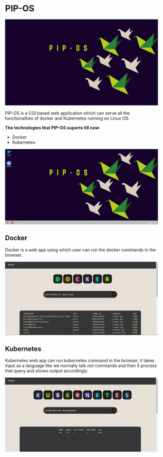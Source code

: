 # PIP-OS

![pipos](https://github.com/Nitesh-thapliyal/PIP-OS-WebAPP/blob/master/src/pipos.png)

PIP-OS is a CGI based web application which can serve all the functionalities of docker and Kubernetes running on Linux OS.

**The technologies that PIP-OS suports till now:**

- Docker
- Kubernetes

![PIP-OS](https://github.com/Nitesh-thapliyal/PIP-OS-WebAPP/blob/master/src/PIP-OS.png)

## Docker

Docker is a web app using which user can run the docker commands in the browser.

![Docker_app](https://github.com/Nitesh-thapliyal/PIP-OS-WebAPP/blob/master/src/Docker_app.png)

## Kubernetes

Kubernetes web app can run kubernetes command in the browser, it takes input as a language like we normally talk not commands and then it process that query and shows output accordingly.

![Kubernetes](https://github.com/Nitesh-thapliyal/PIP-OS-WebAPP/blob/master/src/Kubernetes.png)



